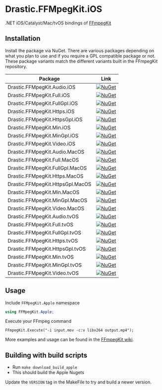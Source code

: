 # Drastic.FFMpegKit.iOS

.NET iOS/Catalyst/Mac/tvOS bindings of [FFmpegKit](https://github.com/arthenica/ffmpeg-kit)

## Installation
Install the package via NuGet. There are various packages depending on what you plan to use and if you require a GPL compatible package or not. These package variants match the different variants built in the FFmpegKit repository.

| Package | Link|
|------------|-----|
| Drastic.FFMpegKit.Audio.iOS   | [![NuGet](https://img.shields.io/nuget/vpre/Drastic.FFMpegKit.Audio.iOS.svg?label=NuGet)](https://www.nuget.org/packages/Drastic.FFMpegKit.Audio.iOS) |
| Drastic.FFMpegKit.Full.iOS   | [![NuGet](https://img.shields.io/nuget/vpre/Drastic.FFMpegKit.Full.iOS.svg?label=NuGet)](https://www.nuget.org/packages/Drastic.FFMpegKit.Full.iOS) |
| Drastic.FFMpegKit.FullGpl.iOS   | [![NuGet](https://img.shields.io/nuget/vpre/Drastic.FFMpegKit.FullGpl.iOS.svg?label=NuGet)](https://www.nuget.org/packages/Drastic.FFMpegKit.FullGpl.iOS) |
| Drastic.FFMpegKit.Https.iOS   | [![NuGet](https://img.shields.io/nuget/vpre/Drastic.FFMpegKit.Https.iOS.svg?label=NuGet)](https://www.nuget.org/packages/Drastic.FFMpegKit.Https.iOS) |
| Drastic.FFMpegKit.HttpsGpl.iOS   | [![NuGet](https://img.shields.io/nuget/vpre/Drastic.FFMpegKit.HttpsGpl.iOS.svg?label=NuGet)](https://www.nuget.org/packages/Drastic.FFMpegKit.HttpsGpl.iOS) |
| Drastic.FFMpegKit.Min.iOS   | [![NuGet](https://img.shields.io/nuget/vpre/Drastic.FFMpegKit.Min.iOS.svg?label=NuGet)](https://www.nuget.org/packages/Drastic.FFMpegKit.Min.iOS) |
| Drastic.FFMpegKit.MinGpl.iOS   | [![NuGet](https://img.shields.io/nuget/vpre/Drastic.FFMpegKit.MinGpl.iOS.svg?label=NuGet)](https://www.nuget.org/packages/Drastic.FFMpegKit.MinGpl.iOS) |
| Drastic.FFMpegKit.Video.iOS   | [![NuGet](https://img.shields.io/nuget/vpre/Drastic.FFMpegKit.Video.iOS.svg?label=NuGet)](https://www.nuget.org/packages/Drastic.FFMpegKit.Video.iOS) |
| Drastic.FFMpegKit.Audio.MacOS   | [![NuGet](https://img.shields.io/nuget/vpre/Drastic.FFMpegKit.Audio.MacOS.svg?label=NuGet)](https://www.nuget.org/packages/Drastic.FFMpegKit.Audio.MacOS) |
| Drastic.FFMpegKit.Full.MacOS   | [![NuGet](https://img.shields.io/nuget/vpre/Drastic.FFMpegKit.Full.MacOS.svg?label=NuGet)](https://www.nuget.org/packages/Drastic.FFMpegKit.Full.MacOS) |
| Drastic.FFMpegKit.FullGpl.MacOS   | [![NuGet](https://img.shields.io/nuget/vpre/Drastic.FFMpegKit.FullGpl.MacOS.svg?label=NuGet)](https://www.nuget.org/packages/Drastic.FFMpegKit.FullGpl.MacOS) |
| Drastic.FFMpegKit.Https.MacOS   | [![NuGet](https://img.shields.io/nuget/vpre/Drastic.FFMpegKit.Https.MacOS.svg?label=NuGet)](https://www.nuget.org/packages/Drastic.FFMpegKit.Https.MacOS) |
| Drastic.FFMpegKit.HttpsGpl.MacOS   | [![NuGet](https://img.shields.io/nuget/vpre/Drastic.FFMpegKit.HttpsGpl.MacOS.svg?label=NuGet)](https://www.nuget.org/packages/Drastic.FFMpegKit.HttpsGpl.MacOS) |
| Drastic.FFMpegKit.Min.MacOS   | [![NuGet](https://img.shields.io/nuget/vpre/Drastic.FFMpegKit.Min.MacOS.svg?label=NuGet)](https://www.nuget.org/packages/Drastic.FFMpegKit.Min.MacOS) |
| Drastic.FFMpegKit.MinGpl.MacOS   | [![NuGet](https://img.shields.io/nuget/vpre/Drastic.FFMpegKit.MinGpl.MacOS.svg?label=NuGet)](https://www.nuget.org/packages/Drastic.FFMpegKit.MinGpl.MacOS) |
| Drastic.FFMpegKit.Video.MacOS   | [![NuGet](https://img.shields.io/nuget/vpre/Drastic.FFMpegKit.Video.MacOS.svg?label=NuGet)](https://www.nuget.org/packages/Drastic.FFMpegKit.Video.MacOS) |
| Drastic.FFMpegKit.Audio.tvOS   | [![NuGet](https://img.shields.io/nuget/vpre/Drastic.FFMpegKit.Audio.tvOS.svg?label=NuGet)](https://www.nuget.org/packages/Drastic.FFMpegKit.Audio.tvOS) |
| Drastic.FFMpegKit.Full.tvOS   | [![NuGet](https://img.shields.io/nuget/vpre/Drastic.FFMpegKit.Full.tvOS.svg?label=NuGet)](https://www.nuget.org/packages/Drastic.FFMpegKit.Full.tvOS) |
| Drastic.FFMpegKit.FullGpl.tvOS   | [![NuGet](https://img.shields.io/nuget/vpre/Drastic.FFMpegKit.FullGpl.tvOS.svg?label=NuGet)](https://www.nuget.org/packages/Drastic.FFMpegKit.FullGpl.tvOS) |
| Drastic.FFMpegKit.Https.tvOS   | [![NuGet](https://img.shields.io/nuget/vpre/Drastic.FFMpegKit.Https.tvOS.svg?label=NuGet)](https://www.nuget.org/packages/Drastic.FFMpegKit.Https.tvOS) |
| Drastic.FFMpegKit.HttpsGpl.tvOS   | [![NuGet](https://img.shields.io/nuget/vpre/Drastic.FFMpegKit.HttpsGpl.tvOS.svg?label=NuGet)](https://www.nuget.org/packages/Drastic.FFMpegKit.HttpsGpl.tvOS) |
| Drastic.FFMpegKit.Min.tvOS   | [![NuGet](https://img.shields.io/nuget/vpre/Drastic.FFMpegKit.Min.tvOS.svg?label=NuGet)](https://www.nuget.org/packages/Drastic.FFMpegKit.Min.tvOS) |
| Drastic.FFMpegKit.MinGpl.tvOS   | [![NuGet](https://img.shields.io/nuget/vpre/Drastic.FFMpegKit.MinGpl.tvOS.svg?label=NuGet)](https://www.nuget.org/packages/Drastic.FFMpegKit.MinGpl.tvOS) |
| Drastic.FFMpegKit.Video.tvOS   | [![NuGet](https://img.shields.io/nuget/vpre/Drastic.FFMpegKit.Video.tvOS.svg?label=NuGet)](https://www.nuget.org/packages/Drastic.FFMpegKit.Video.tvOS) |

## Usage

Include `FFMpegKit.Apple` namespace
``` c#
using FFMpegKit.Apple;
```

Execute your FFmpeg command

```
FFmpegKit.Execute("-i input.mov -c:v libx264 output.mp4");
```

More examples and usage can be found in the [FFmpegKit wiki](https://github.com/arthenica/ffmpeg-kit/wiki/iOS).

## Building with build scripts

- Run `make download_build_apple`
- This should build the Apple Nugets

Update the `VERSION` tag in the MakeFile to try and build a newer version.